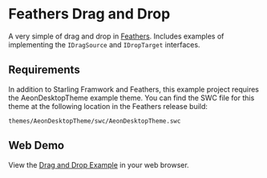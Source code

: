 # Feathers Drag and Drop

A very simple of drag and drop in [Feathers](http://feathersui.com/). Includes examples of implementing the `IDragSource` and `IDropTarget` interfaces.

## Requirements

In addition to Starling Framwork and Feathers, this example project requires the AeonDesktopTheme example theme. You can find the SWC file for this theme at the following location in the Feathers release build:

	themes/AeonDesktopTheme/swc/AeonDesktopTheme.swc

## Web Demo

View the [Drag and Drop Example](http://feathersui.com/examples/drag-and-drop/) in your web browser.